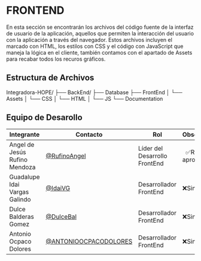 # FRONTEND

En esta sección se encontrarán los archivos del código fuente de la interfaz de usuario de la aplicación, aquellos que permiten la interacción del usuario con la aplicación a través del navegador. Estos archivos incluyen el marcado con HTML, los estilos con CSS y el código con JavaScript que maneja la lógica en el cliente, también contamos con el apartado de Assets para recabar todos los recuros gráficos. 

## Estructura de Archivos
Integradora-HOPE/
├── BackEnd/
├── Database
├── FrontEnd
│ └── Assets
│ └── CSS
│ └── HTML
│ └── JS
└── Documentation


## Equipo de Desarollo
| Integrante | Contacto | Rol | Observaciones |
|-------------|--------|----------|---------------|
|  Angel de Jesús Rufino Mendoza   |  [@RufinoAngel](https://github.com/RufinoAngel)      |    Líder del Desarrollo FrontEnd   |  ✅Revisado y aprobado  |
|Guadalupe Idai Vargas Galindo|[@IdaiVG](https://github.com/IdaiVG)|Desarrollador FrontEnd|❌Sin revisión|
|Dulce Balderas Gomez|[@DulceBal](https://github.com/DulceBal)|Desarrollador FrontEnd|❌Sin revisión|
|Antonio Ocpaco Dolores|[@ANTONIOOCPACODOLORES](https://github.com/ANTONIOOCPACODOLORES)|Desarrollador FrontEnd|❌Sin revisión|